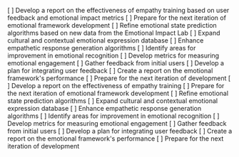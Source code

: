 [ ] Develop a report on the effectiveness of empathy training based on user feedback and emotional impact metrics
[ ] Prepare for the next iteration of emotional framework development
[ ] Refine emotional state prediction algorithms based on new data from the Emotional Impact Lab
[ ] Expand cultural and contextual emotional expression database
[ ] Enhance empathetic response generation algorithms
[ ] Identify areas for improvement in emotional recognition
[ ] Develop metrics for measuring emotional engagement
[ ] Gather feedback from initial users
[ ] Develop a plan for integrating user feedback
[ ] Create a report on the emotional framework's performance
[ ] Prepare for the next iteration of development
[ ] Develop a report on the effectiveness of empathy training
[ ] Prepare for the next iteration of emotional framework development
[ ] Refine emotional state prediction algorithms
[ ] Expand cultural and contextual emotional expression database
[ ] Enhance empathetic response generation algorithms
[ ] Identify areas for improvement in emotional recognition
[ ] Develop metrics for measuring emotional engagement
[ ] Gather feedback from initial users
[ ] Develop a plan for integrating user feedback
[ ] Create a report on the emotional framework's performance
[ ] Prepare for the next iteration of development
